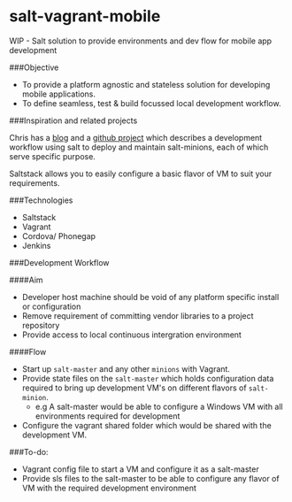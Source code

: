 salt-vagrant-mobile
===================

WIP - Salt solution to provide environments and dev flow for mobile app development

###Objective

* To provide a platform agnostic and stateless solution for developing mobile applications.
* To define seamless, test & build focussed local development workflow.

###Inspiration and related projects

Chris has a [blog](http://www.afewmorelines.com/a-full-deployment-pipeline-using-vagrant-saltstack-and-jenkins/) and a [github project](https://github.com/Netsensia/vagrant-salt-jenkins) which describes a development workflow using salt to deploy and maintain salt-minions, each of which serve specific purpose.

Saltstack allows you to easily configure a basic flavor of VM to suit your requirements.

###Technologies
- Saltstack
- Vagrant
- Cordova/ Phonegap
- Jenkins

###Development Workflow

####Aim
- Developer host machine should be void of any platform specific install or configuration
- Remove requirement of committing vendor libraries to a project repository
- Provide access to local continuous intergration environment

####Flow
- Start up `salt-master` and any other `minions` with Vagrant.
- Provide state files on the `salt-master` which holds configuration data required to bring up development VM's on different flavors of `salt-minion`.
    - e.g A salt-master would be able to configure a Windows VM with all environments required for development
- Configure the vagrant shared folder which would be shared with the development VM.

###To-do:
- Vagrant config file to start a VM and configure it as a salt-master
- Provide sls files to the salt-master to be able to configure any flavor of VM with the required development environment
